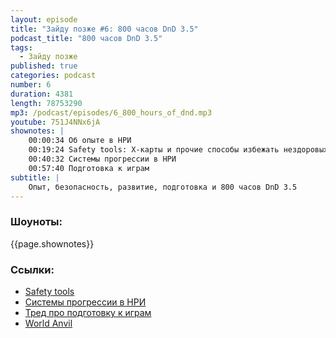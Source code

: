 ```yaml
---
layout: episode
title: "Зайду позже #6: 800 часов DnD 3.5"
podcast_title: "800 часов DnD 3.5"
tags:
  - Зайду позже
published: true
categories: podcast
number: 6
duration: 4381
length: 78753290
mp3: /podcast/episodes/6_800_hours_of_dnd.mp3
youtube: 751J4NNx6jA
shownotes: |
    00:00:34 Об опыте в НРИ  
    00:19:24 Safety tools: X-карты и прочие способы избежать нездоровых ситуаций за столом  
    00:40:32 Системы прогрессии в НРИ  
    00:57:40 Подготовка к играм  
subtitle: |
    Опыт, безопасность, развитие, подготовка и 800 часов DnD 3.5  
---
```

### Шоуноты:  
{{page.shownotes}}
### Ссылки:  
 - [Safety tools](https://breakoutcon.com/extras/safety-tools/)  
 - [Системы прогрессии в НРИ](https://www.reddit.com/r/rpg/comments/bdms5q/what_is_your_favourite_advancement_system_in_an/?utm_medium=android_app&utm_source=share)  
 - [Тред про подготовку к играм](https://www.reddit.com/r/rpg/comments/bb77ob/personal_tip_read_over_your_prep_material_for/)  
 - [World Anvil](https://www.worldanvil.com)
